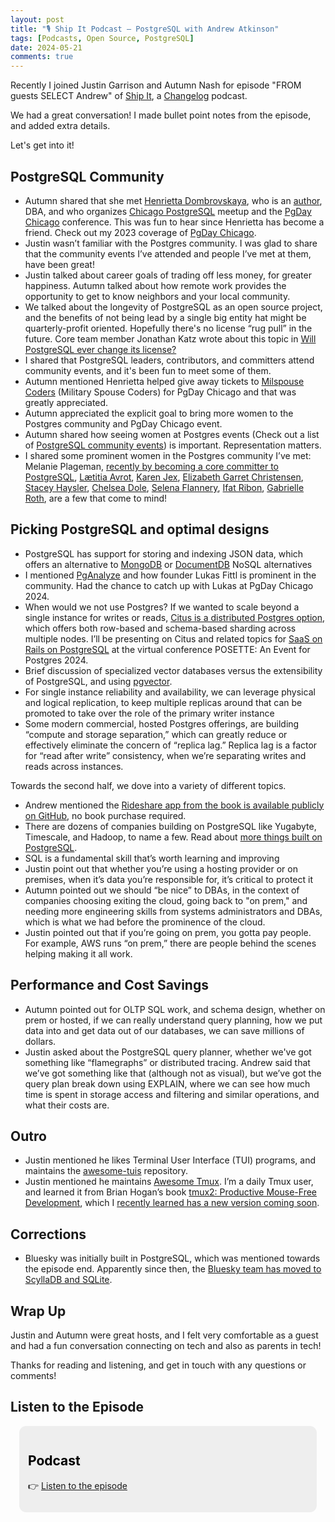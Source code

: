 ```yaml
---
layout: post
title: "🎙️ Ship It Podcast — PostgreSQL with Andrew Atkinson"
tags: [Podcasts, Open Source, PostgreSQL]
date: 2024-05-21
comments: true
---
```


Recently I joined Justin Garrison and Autumn Nash for episode "FROM guests SELECT Andrew" of [Ship It](https://changelog.com/shipit), a [Changelog](https://changelog.com) podcast.

We had a great conversation! I made bullet point notes from the episode, and added extra details.

Let's get into it!

## PostgreSQL Community
- Autumn shared that she met [Henrietta Dombrovskaya](https://postgresql.life/post/henrietta_dombrovskaya/), who is an [author](https://www.amazon.com/PostgreSQL-Query-Optimization-Ultimate-Efficient/dp/1484268849), DBA, and who organizes [Chicago PostgreSQL](https://www.meetup.com/chicago-postgresql-user-group/) meetup and the [PgDay Chicago](https://2024.pgdaychicago.org/) conference. This was fun to hear since Henrietta has become a friend. Check out my 2023 coverage of [PgDay Chicago](https://andyatkinson.com/blog/2023/05/24/pgday-chicago).
- Justin wasn’t familiar with the Postgres community. I was glad to share that the community events I’ve attended and people I’ve met at them, have been great!
- Justin talked about career goals of trading off less money, for greater happiness. Autumn talked about how remote work provides the opportunity to get to know neighbors and your local community.
- We talked about the longevity of PostgreSQL as an open source project, and the benefits of not being lead by a single big entity hat might be quarterly-profit oriented. Hopefully there's no license “rug pull” in the future. Core team member Jonathan Katz wrote about this topic in [Will PostgreSQL ever change its license?](https://jkatz05.com/post/postgres/postgres-license-2024/)
- I shared that PostgreSQL leaders, contributors, and committers attend community events, and it's been fun to meet some of them.
- Autumn mentioned Henrietta helped give away tickets to [Milspouse Coders](https://milspousecoders.org) (Military Spouse Coders) for PgDay Chicago and that was greatly appreciated.
- Autumn appreciated the explicit goal to bring more women to the Postgres community and PgDay Chicago event.
- Autumn shared how seeing women at Postgres events (Check out a list of [PostgreSQL community events](https://www.postgresql.org/about/events/)) is important. Representation matters.
- I shared some prominent women in the Postgres community I’ve met: Melanie Plageman, [recently by becoming a core committer to PostgreSQL](https://www.postgresql.org/message-id/df222085-2248-4d89-8935-256a9c384878%40postgresql.org), [Lætitia Avrot](https://mydbanotebook.org/), [Karen Jex](https://karenjex.blogspot.com/), [Elizabeth Garret Christensen](https://postgresql.life/post/elizabeth_garrett_christensen/), [Stacey Haysler](https://postgresql.us/team/), [Chelsea Dole](https://chelseadole.com/), [Selena Flannery](https://www.linkedin.com/in/selenaflannery/), [Ifat Ribon](https://www.linkedin.com/in/ifatribon/), [Gabrielle Roth](https://gorthx.wordpress.com/), are a few that come to mind!

## Picking PostgreSQL and optimal designs
- PostgreSQL has support for storing and indexing JSON data, which offers an alternative to [MongoDB](https://www.mongodb.com/) or [DocumentDB](https://docs.aws.amazon.com/documentdb/latest/developerguide/what-is.html) NoSQL alternatives
- I mentioned [PgAnalyze](https://pganalyze.com/) and how founder Lukas Fittl is prominent in the community. Had the chance to catch up with Lukas at PgDay Chicago 2024.
- When would we not use Postgres? If we wanted to scale beyond a single instance for writes or reads, [Citus is a distributed Postgres option](https://www.citusdata.com/), which offers both row-based and schema-based sharding across multiple nodes. I’ll be presenting on Citus and related topics for [SaaS on Rails on PostgreSQL](https://www.citusdata.com/posette/speakers/andrew-atkinson/) at the virtual conference POSETTE: An Event for Postgres 2024.
- Brief discussion of specialized vector databases versus the extensibility of PostgreSQL, and using [pgvector](https://github.com/pgvector/pgvector).
- For single instance reliability and availability, we can leverage physical and logical replication, to keep multiple replicas around that can be promoted to take over the role of the primary writer instance
- Some modern commercial, hosted Postgres offerings, are building “compute and storage separation,” which can greatly reduce or effectively eliminate the concern of “replica lag.” Replica lag is a factor for “read after write” consistency, when we’re separating writes and reads across instances.

Towards the second half, we dove into a variety of different topics.

- Andrew mentioned the [Rideshare app from the book is available publicly on GitHub](https://github.com/andyatkinson/rideshare), no book purchase required.
- There are dozens of companies building on PostgreSQL like Yugabyte, Timescale, and Hadoop, to name a few. Read about [more things built on PostgreSQL](https://wiki.postgresql.org/wiki/PostgreSQL_derived_databases).
- SQL is a fundamental skill that’s worth learning and improving
- Justin point out that whether you’re using a hosting provider or on premises, when it’s data you’re responsible for, it’s critical to protect it
- Autumn pointed out we should “be nice” to DBAs, in the context of companies choosing exiting the cloud, going back to "on prem," and needing more engineering skills from systems administrators and DBAs, which is what we had before the prominence of the cloud.
- Justin pointed out that if you’re going on prem, you gotta pay people. For example, AWS runs “on prem,” there are people behind the scenes helping making it all work.

## Performance and Cost Savings
- Autumn pointed out for OLTP SQL work, and schema design, whether on prem or hosted, if we can really understand query planning, how we put data into and get data out of our databases, we can save millions of dollars.
- Justin asked about the PostgreSQL query planner, whether we've got something like “flamegraphs” or distributed tracing. Andrew said that we’ve got something like that (although not as visual), but we’ve got the query plan break down using EXPLAIN, where we can see how much time is spent in storage access and filtering and similar operations, and what their costs are.

## Outro
- Justin mentioned he likes Terminal User Interface (TUI) programs, and maintains the [awesome-tuis](https://github.com/rothgar/awesome-tuis) repository.
- Justin mentioned he maintains [Awesome Tmux](https://github.com/rothgar/awesome-tmux). I’m a daily Tmux user, and learned it from Brian Hogan’s book [tmux2: Productive Mouse-Free Development](https://pragprog.com/titles/bhtmux2/tmux-2/), which I [recently learned has a new version coming soon](https://x.com/bphogan/status/1783939076149621216).

## Corrections
- Bluesky was initially built in PostgreSQL, which was mentioned towards the episode end. Apparently since then, the [Bluesky team has moved to ScyllaDB and SQLite](https://bsky.app/profile/andatki.bsky.social).

## Wrap Up
Justin and Autumn were great hosts, and I felt very comfortable as a guest and had a fun conversation connecting on tech and also as parents in tech!

Thanks for reading and listening, and get in touch with any questions or comments!


## Listen to the Episode
<!-- Callout box -->
<section>
<div style="border-radius:0.8em;background-color:#eee;padding:1em;margin:1em;color:#000;">
<h2>Podcast</h2>
<p>👉 <a href="https://changelog.com/shipit/104">Listen to the episode</a></p>
</div>
</section>
